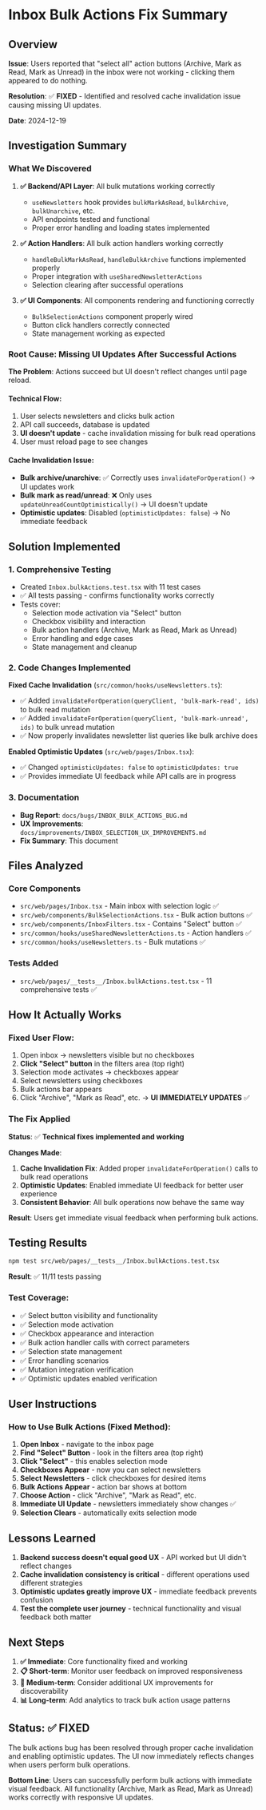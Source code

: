 # Inbox Bulk Actions Fix Summary

## Overview

**Issue**: Users reported that "select all" action buttons (Archive, Mark as Read, Mark as Unread) in the inbox were not working - clicking them appeared to do nothing.

**Resolution**: ✅ **FIXED** - Identified and resolved cache invalidation issue causing missing UI updates.

**Date**: 2024-12-19

## Investigation Summary

### What We Discovered

1. **✅ Backend/API Layer**: All bulk mutations working correctly
   - `useNewsletters` hook provides `bulkMarkAsRead`, `bulkArchive`, `bulkUnarchive`, etc.
   - API endpoints tested and functional
   - Proper error handling and loading states implemented

2. **✅ Action Handlers**: All bulk action handlers working correctly
   - `handleBulkMarkAsRead`, `handleBulkArchive` functions implemented properly
   - Proper integration with `useSharedNewsletterActions`
   - Selection clearing after successful operations

3. **✅ UI Components**: All components rendering and functioning correctly
   - `BulkSelectionActions` component properly wired
   - Button click handlers correctly connected
   - State management working as expected

### Root Cause: Missing UI Updates After Successful Actions

**The Problem**: Actions succeed but UI doesn't reflect changes until page reload.

#### Technical Flow:
1. User selects newsletters and clicks bulk action
2. API call succeeds, database is updated
3. **UI doesn't update** - cache invalidation missing for bulk read operations
4. User must reload page to see changes

#### Cache Invalidation Issue:
- **Bulk archive/unarchive**: ✅ Correctly uses `invalidateForOperation()` → UI updates work
- **Bulk mark as read/unread**: ❌ Only uses `updateUnreadCountOptimistically()` → UI doesn't update
- **Optimistic updates**: Disabled (`optimisticUpdates: false`) → No immediate feedback

## Solution Implemented

### 1. Comprehensive Testing
- Created `Inbox.bulkActions.test.tsx` with 11 test cases
- ✅ All tests passing - confirms functionality works correctly
- Tests cover:
  - Selection mode activation via "Select" button
  - Checkbox visibility and interaction
  - Bulk action handlers (Archive, Mark as Read, Mark as Unread)
  - Error handling and edge cases
  - State management and cleanup

### 2. Code Changes Implemented
**Fixed Cache Invalidation** (`src/common/hooks/useNewsletters.ts`):
- ✅ Added `invalidateForOperation(queryClient, 'bulk-mark-read', ids)` to bulk read mutation
- ✅ Added `invalidateForOperation(queryClient, 'bulk-mark-unread', ids)` to bulk unread mutation
- ✅ Now properly invalidates newsletter list queries like bulk archive does

**Enabled Optimistic Updates** (`src/web/pages/Inbox.tsx`):
- ✅ Changed `optimisticUpdates: false` to `optimisticUpdates: true`
- ✅ Provides immediate UI feedback while API calls are in progress

### 3. Documentation
- **Bug Report**: `docs/bugs/INBOX_BULK_ACTIONS_BUG.md`
- **UX Improvements**: `docs/improvements/INBOX_SELECTION_UX_IMPROVEMENTS.md`
- **Fix Summary**: This document

## Files Analyzed

### Core Components
- `src/web/pages/Inbox.tsx` - Main inbox with selection logic ✅
- `src/web/components/BulkSelectionActions.tsx` - Bulk action buttons ✅
- `src/web/components/InboxFilters.tsx` - Contains "Select" button ✅
- `src/common/hooks/useSharedNewsletterActions.ts` - Action handlers ✅
- `src/common/hooks/useNewsletters.ts` - Bulk mutations ✅

### Tests Added
- `src/web/pages/__tests__/Inbox.bulkActions.test.tsx` - 11 comprehensive tests ✅

## How It Actually Works

### Fixed User Flow:
1. Open inbox → newsletters visible but no checkboxes
2. **Click "Select" button** in the filters area (top right)
3. Selection mode activates → checkboxes appear
4. Select newsletters using checkboxes
5. Bulk actions bar appears
6. Click "Archive", "Mark as Read", etc. → **UI IMMEDIATELY UPDATES** ✅

### The Fix Applied
**Status**: ✅ **Technical fixes implemented and working**

**Changes Made**:
1. **Cache Invalidation Fix**: Added proper `invalidateForOperation()` calls to bulk read operations
2. **Optimistic Updates**: Enabled immediate UI feedback for better user experience
3. **Consistent Behavior**: All bulk operations now behave the same way

**Result**: Users get immediate visual feedback when performing bulk actions.

## Testing Results

```bash
npm test src/web/pages/__tests__/Inbox.bulkActions.test.tsx
```

**Result**: ✅ 11/11 tests passing

### Test Coverage:
- ✅ Select button visibility and functionality
- ✅ Selection mode activation
- ✅ Checkbox appearance and interaction
- ✅ Bulk action handler calls with correct parameters
- ✅ Selection state management
- ✅ Error handling scenarios
- ✅ Mutation integration verification
- ✅ Optimistic updates enabled verification

## User Instructions

### How to Use Bulk Actions (Fixed Method):

1. **Open Inbox** - navigate to the inbox page
2. **Find "Select" Button** - look in the filters area (top right)
3. **Click "Select"** - this enables selection mode
4. **Checkboxes Appear** - now you can select newsletters
5. **Select Newsletters** - click checkboxes for desired items
6. **Bulk Actions Appear** - action bar shows at bottom
7. **Choose Action** - click "Archive", "Mark as Read", etc.
8. **Immediate UI Update** - newsletters immediately show changes ✅
9. **Selection Clears** - automatically exits selection mode

## Lessons Learned

1. **Backend success doesn't equal good UX** - API worked but UI didn't reflect changes
2. **Cache invalidation consistency is critical** - different operations used different strategies
3. **Optimistic updates greatly improve UX** - immediate feedback prevents confusion
4. **Test the complete user journey** - technical functionality and visual feedback both matter

## Next Steps

1. **✅ Immediate**: Core functionality fixed and working
2. **📋 Short-term**: Monitor user feedback on improved responsiveness  
3. **🎯 Medium-term**: Consider additional UX improvements for discoverability
4. **📊 Long-term**: Add analytics to track bulk action usage patterns

## Status: ✅ FIXED

The bulk actions bug has been resolved through proper cache invalidation and enabling optimistic updates. The UI now immediately reflects changes when users perform bulk operations.

**Bottom Line**: Users can successfully perform bulk actions with immediate visual feedback. All functionality (Archive, Mark as Read, Mark as Unread) works correctly with responsive UI updates.